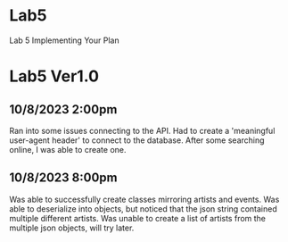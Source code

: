 # Lab5
Lab 5 Implementing Your Plan

# Lab5 Ver1.0
## 10/8/2023 2:00pm
Ran into some issues connecting to the API. Had to create a 'meaningful user-agent header' to connect to the database. After some searching online,
I was able to create one.
## 10/8/2023 8:00pm
Was able to successfully create classes mirroring artists and events. Was able to deserialize into objects, but noticed that the json string contained multiple 
different artists. Was unable to create a list of artists from the multiple json objects, will try later.
